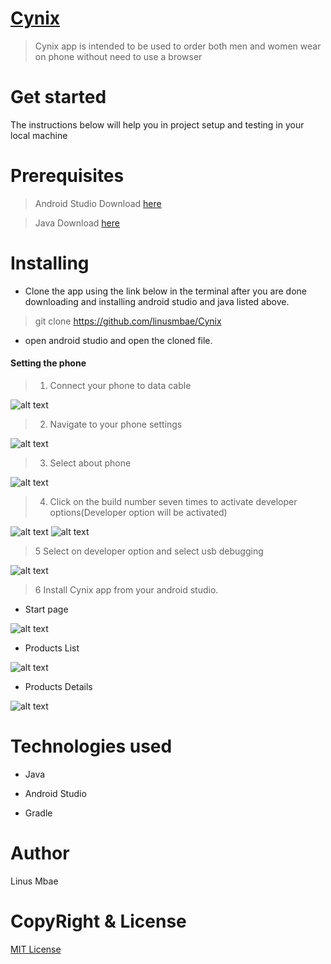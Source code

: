 # [Cynix](https://github.com/linusmbae/Cynix)

> Cynix app is intended to be used to order both men and women wear  on phone without need to use a browser

# Get started

The instructions below will help you in project setup and testing in your local machine

# Prerequisites

> Android Studio Download [here](https://developer.android.com/studio/install)

> Java Download [here](https://www.oracle.com/java/technologies/javase-jdk11-downloads.html)

# Installing

* Clone the app using the link below in the terminal after you are done downloading and installing android studio and java listed above.

> git clone https://github.com/linusmbae/Cynix

* open android studio and open the cloned file.

#### Setting the phone

> 1. Connect your phone to data cable

![alt text](https://github.com/linusmbae/Cynix/blob/master/app/src/main/res/drawable-v24/front.jpg)

> 2. Navigate to your phone settings

![alt text](https://github.com/linusmbae/Cynix/blob/master/app/src/main/res/drawable-v24/1.jpeg)

> 3. Select about phone

![alt text](https://github.com/linusmbae/Cynix/blob/master/app/src/main/res/drawable-v24/about.jpg)

> 4. Click on the build number seven times to activate developer options(Developer option will be activated)

![alt text](https://github.com/linusmbae/Cynix/blob/master/app/src/main/res/drawable-v24/2.jpg)
![alt text](https://github.com/linusmbae/Cynix/blob/master/app/src/main/res/drawable-v24/3.jpg)

> 5 Select on developer option and select usb debugging

![alt text](https://github.com/linusmbae/Cynix/blob/master/app/src/main/res/drawable-v24/4.jpg)

> 6 Install Cynix app from your android studio.

* Start page

![alt text](https://github.com/linusmbae/Cynix/blob/master/app/src/main/res/drawable-v24/startpage.png)

* Products List

![alt text](https://github.com/linusmbae/Cynix/blob/master/app/src/main/res/drawable-v24/productList.png)

* Products Details

![alt text](https://github.com/linusmbae/Cynix/blob/master/app/src/main/res/drawable-v24/productDetails.png)

# Technologies used

* Java

* Android Studio

* Gradle

# Author
Linus Mbae

# CopyRight & License

[MIT License](https://github.com/linusmbae/Cynix/blob/master/LICENSE)



